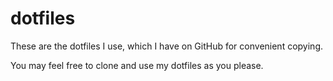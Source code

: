 # dotfiles

These are the dotfiles I use, which I have on GitHub for convenient copying.

You may feel free to clone and use my dotfiles as you please.
